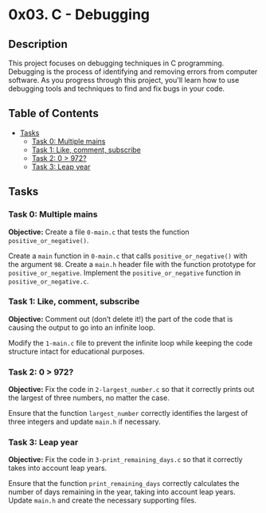 # 0x03. C - Debugging

## Description

This project focuses on debugging techniques in C programming. Debugging is the process of identifying and removing errors from computer software. As you progress through this project, you'll learn how to use debugging tools and techniques to find and fix bugs in your code.

## Table of Contents

- [Tasks](#tasks)
  - [Task 0: Multiple mains](#task-0-multiple-mains)
  - [Task 1: Like, comment, subscribe](#task-1-like-comment-subscribe)
  - [Task 2: 0 > 972?](#task-2-0--972)
  - [Task 3: Leap year](#task-3-leap-year)

## Tasks

### Task 0: Multiple mains

**Objective:** Create a file `0-main.c` that tests the function `positive_or_negative()`.

Create a `main` function in `0-main.c` that calls `positive_or_negative()` with the argument `98`. Create a `main.h` header file with the function prototype for `positive_or_negative`. Implement the `positive_or_negative` function in `positive_or_negative.c`.

### Task 1: Like, comment, subscribe

**Objective:** Comment out (don’t delete it!) the part of the code that is causing the output to go into an infinite loop.

Modify the `1-main.c` file to prevent the infinite loop while keeping the code structure intact for educational purposes.

### Task 2: 0 > 972?

**Objective:** Fix the code in `2-largest_number.c` so that it correctly prints out the largest of three numbers, no matter the case.

Ensure that the function `largest_number` correctly identifies the largest of three integers and update `main.h` if necessary.

### Task 3: Leap year

**Objective:** Fix the code in `3-print_remaining_days.c` so that it correctly takes into account leap years.

Ensure that the function `print_remaining_days` correctly calculates the number of days remaining in the year, taking into account leap years. Update `main.h` and create the necessary supporting files.

